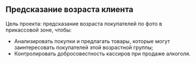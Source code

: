 ## Предсказание возраста клиента

Цель проекта: предсказание возраста покупателей  по фото в прикассовой зоне, чтобы:
* Анализировать покупки и предлагать товары, которые могут заинтересовать покупателей этой возрастной группы;
* Контролировать добросовестность кассиров при продаже алкоголя.

